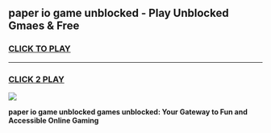 
## paper io game unblocked - Play Unblocked Gmaes & Free
<h3>
<a href="https://news.freeplayer.one?title=paper_io_game_unblocked&ref=23F">CLICK TO PLAY</a></h3>
<hr>

<h3>
<a href="https://news.freeplayer.one?title=paper_io_game_unblocked&ref=23F">CLICK 2 PLAY</a>
  
</h3>

<a href="https://news.freeplayer.one?title=paper_io_game_unblocked&ref=23F/"><img src="https://clearcache.store/games.png"></a>


**paper io game unblocked games unblocked: Your Gateway to Fun and Accessible Online Gaming**
